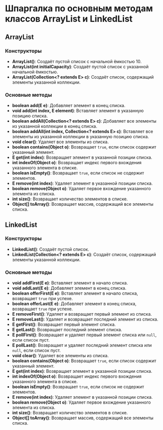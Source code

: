 


# Шпаргалка по основным методам классов ArrayList и LinkedList

## ArrayList

### Конструкторы
- **ArrayList()**: Создаёт пустой список с начальной ёмкостью 10.
- **ArrayList(int initialCapacity)**: Создаёт пустой список с указанной начальной ёмкостью.
- **ArrayList(Collection<? extends E> c)**: Создаёт список, содержащий элементы указанной коллекции.

### Основные методы
- **boolean add(E e)**: Добавляет элемент в конец списка.
- **void add(int index, E element)**: Вставляет элемент в указанную позицию списка.
- **boolean addAll(Collection<? extends E> c)**: Добавляет все элементы из указанной коллекции в конец списка.
- **boolean addAll(int index, Collection<? extends E> c)**: Вставляет все элементы из указанной коллекции в указанную позицию списка.
- **void clear()**: Удаляет все элементы из списка.
- **boolean contains(Object o)**: Возвращает `true`, если список содержит указанный элемент.
- **E get(int index)**: Возвращает элемент в указанной позиции списка.
- **int indexOf(Object o)**: Возвращает индекс первого вхождения указанного элемента в списке.
- **boolean isEmpty()**: Возвращает `true`, если список не содержит элементов.
- **E remove(int index)**: Удаляет элемент в указанной позиции списка.
- **boolean remove(Object o)**: Удаляет первое вхождение указанного элемента из списка.
- **int size()**: Возвращает количество элементов в списке.
- **Object[] toArray()**: Возвращает массив, содержащий все элементы списка.

## LinkedList

### Конструкторы
- **LinkedList()**: Создаёт пустой список.
- **LinkedList(Collection<? extends E> c)**: Создаёт список, содержащий элементы указанной коллекции.

### Основные методы
- **void addFirst(E e)**: Вставляет элемент в начало списка.
- **void addLast(E e)**: Добавляет элемент в конец списка.
- **boolean offerFirst(E e)**: Вставляет элемент в начало списка, возвращает `true` при успехе.
- **boolean offerLast(E e)**: Добавляет элемент в конец списка, возвращает `true` при успехе.
- **E removeFirst()**: Удаляет и возвращает первый элемент из списка.
- **E removeLast()**: Удаляет и возвращает последний элемент из списка.
- **E getFirst()**: Возвращает первый элемент списка.
- **E getLast()**: Возвращает последний элемент списка.
- **E pollFirst()**: Возвращает и удаляет первый элемент списка или `null`, если список пуст.
- **E pollLast()**: Возвращает и удаляет последний элемент списка или `null`, если список пуст.
- **void clear()**: Удаляет все элементы из списка.
- **boolean contains(Object o)**: Возвращает `true`, если список содержит указанный элемент.
- **E get(int index)**: Возвращает элемент в указанной позиции списка.
- **int indexOf(Object o)**: Возвращает индекс первого вхождения указанного элемента в списке.
- **boolean isEmpty()**: Возвращает `true`, если список не содержит элементов.
- **E remove(int index)**: Удаляет элемент в указанной позиции списка.
- **boolean remove(Object o)**: Удаляет первое вхождение указанного элемента из списка.
- **int size()**: Возвращает количество элементов в списке.
- **Object[] toArray()**: Возвращает массив, содержащий все элементы списка.
```

